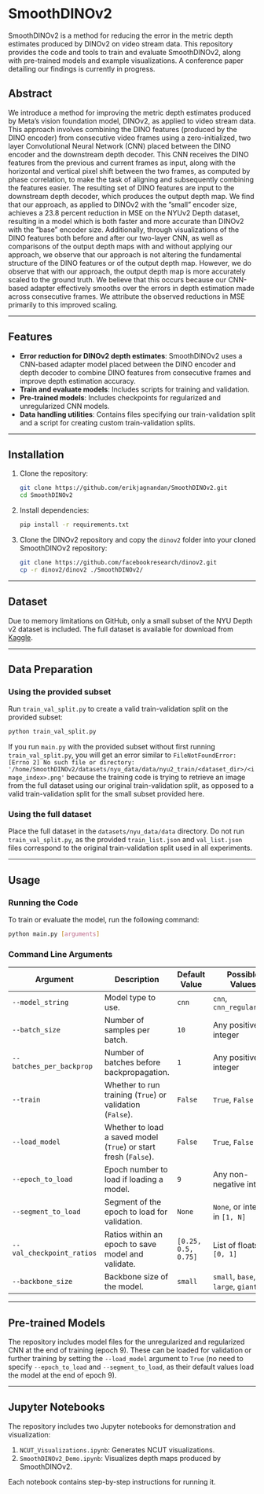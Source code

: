 # SmoothDINOv2

SmoothDINOv2 is a method for reducing the error in the metric depth estimates produced by DINOv2 on video stream data. This repository provides the code and tools to train and evaluate SmoothDINOv2, along with pre-trained models and example visualizations. A conference paper detailing our findings is currently in progress.

## Abstract

We introduce a method for improving the metric depth estimates produced by Meta’s vision foundation model, DINOv2, as applied to video stream data.
This approach involves combining the DINO features (produced by the DINO encoder) from consecutive video frames using a zero-initialized, two layer Convolutional Neural Network (CNN) placed between the DINO encoder and the downstream depth decoder.
This CNN receives the DINO features from the previous and current frames as input, along with the horizontal and vertical pixel shift between the two frames, as computed by phase correlation, to make the task of aligning and subsequently combining the features easier.
The resulting set of DINO features are input to the downstream depth decoder, which produces the output depth map.
We find that our approach, as applied to DINOv2 with the ”small” encoder size, achieves a 23.8 percent reduction in MSE on the NYUv2 Depth dataset, resulting in a model which is both faster and more accurate than DINOv2 with the ”base” encoder size.
Additionally, through visualizations of the DINO features both before and after our two-layer CNN, as well as comparisons of the output depth maps with and without applying our approach, we observe that our approach is not altering the fundamental structure of the DINO features or of the output depth map.
However, we do observe that with our approach, the output depth map is more accurately scaled to the ground truth.
We believe that this occurs because our CNN-based adapter effectively smooths over the errors in depth estimation made across consecutive frames.
We attribute the observed reductions in MSE primarily to this improved scaling.

---

## Features
- **Error reduction for DINOv2 depth estimates**: SmoothDINOv2 uses a CNN-based adapter model placed between the DINO encoder and depth decoder to combine DINO features from consecutive frames and improve depth estimation accuracy.
- **Train and evaluate models**: Includes scripts for training and validation.
- **Pre-trained models**: Includes checkpoints for regularized and unregularized CNN models.
- **Data handling utilities**: Contains files specifying our train-validation split and a script for creating custom train-validation splits.

---

## Installation
1. Clone the repository:
   ```bash
   git clone https://github.com/erikjagnandan/SmoothDINOv2.git
   cd SmoothDINOv2
2. Install dependencies:
   ```bash
   pip install -r requirements.txt
3. Clone the DINOv2 repository and copy the `dinov2` folder into your cloned SmoothDINOv2 repository:
   ```bash
   git clone https://github.com/facebookresearch/dinov2.git
   cp -r dinov2/dinov2 ./SmoothDINOv2/

---

## Dataset

Due to memory limitations on GitHub, only a small subset of the NYU Depth v2 dataset is included. The full dataset is available for download from [Kaggle](https://www.kaggle.com/datasets/soumikrakshit/nyu-depth-v2).

---

## Data Preparation

### Using the provided subset
Run `train_val_split.py` to create a valid train-validation split on the provided subset:
   ```bash
   python train_val_split.py
   ```

If you run `main.py` with the provided subset without first running `train_val_split.py`, you will get an error similar to `FileNotFoundError: [Errno 2] No such file or directory: '/home/SmoothDINOv2/datasets/nyu_data/data/nyu2_train/<dataset_dir>/<image_index>.png'` because the training code is trying to retrieve an image from the full dataset using our original train-validation split, as opposed to a valid train-validation split for the small subset provided here.


### Using the full dataset
Place the full dataset in the `datasets/nyu_data/data` directory. Do not run `train_val_split.py`, as the provided `train_list.json` and `val_list.json` files correspond to the original train-validation split used in all experiments.

---

## Usage

### Running the Code
To train or evaluate the model, run the following command:

```bash
python main.py [arguments]
```

### Command Line Arguments

| Argument               | Description                                       | Default Value          | Possible Values                          |
|------------------------|---------------------------------------------------|------------------------|------------------------------------------|
| `--model_string`       | Model type to use.                                | `cnn`                  | `cnn`, `cnn_regularized`                |
| `--batch_size`         | Number of samples per batch.                      | `10`                   | Any positive integer                     |
| `--batches_per_backprop` | Number of batches before backpropagation.        | `1`                    | Any positive integer                     |
| `--train`              | Whether to run training (`True`) or validation (`False`). | `False`          | `True`, `False`                          |
| `--load_model`         | Whether to load a saved model (`True`) or start fresh (`False`). | `False`   | `True`, `False`                          |
| `--epoch_to_load`      | Epoch number to load if loading a model.          | `9`                    | Any non-negative integer                 |
| `--segment_to_load`    | Segment of the epoch to load for validation.      | `None`                 | `None`, or integer in `[1, N]`           |
| `--val_checkpoint_ratios` | Ratios within an epoch to save model and validate. | `[0.25, 0.5, 0.75]` | List of floats in `[0, 1]`               |
| `--backbone_size`      | Backbone size of the model.                       | `small`                | `small`, `base`, `large`, `giant`        |

---

## Pre-trained Models
The repository includes model files for the unregularized and regularized CNN at the end of training (epoch 9). These can be loaded for validation or further training by setting the `--load_model` argument to `True` (no need to specify `--epoch_to_load` and `--segment_to_load`, as their default values load the model at the end of epoch 9).

---

## Jupyter Notebooks

The repository includes two Jupyter notebooks for demonstration and visualization:
1. `NCUT_Visualizations.ipynb`: Generates NCUT visualizations.
2. `SmoothDINOv2_Demo.ipynb`: Visualizes depth maps produced by SmoothDINOv2.

Each notebook contains step-by-step instructions for running it.
